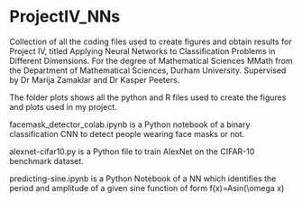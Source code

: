 # ProjectIV_NNs
Collection of all the coding files used to create figures and obtain results for Project IV, titled Applying Neural Networks to Classification Problems in Different Dimensions. 
For the degree of Mathematical Sciences MMath from the Department of Mathematical Sciences, Durham University.
Supervised by Dr Marija Zamaklar and Dr Kasper Peeters.


The folder plots shows all the python and R files used to create the figures and plots used in my project.

facemask_detector_colab.ipynb is a Python notebook of a binary classification CNN to detect people wearing face masks or not. 

alexnet-cifar10.py is a Python file to train AlexNet on the CIFAR-10 benchmark dataset.

predicting-sine.ipynb is a Python Notebook of a NN which identifies the period and amplitude of a given sine function of form f(x)=Asin(\omega x)
